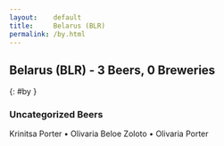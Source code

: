 ```yaml
---
layout:    default
title:     Belarus (BLR)
permalink: /by.html
---
```


## Belarus (BLR) - 3 Beers, 0 Breweries
{: #by }




### Uncategorized Beers

Krinitsa Porter   • Olivaria Beloe Zoloto   • Olivaria Porter  



 
